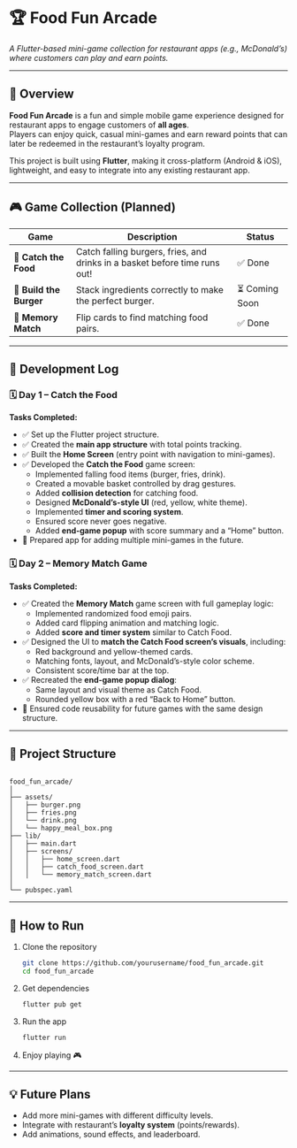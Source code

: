 # 🏆 Food Fun Arcade
*A Flutter-based mini-game collection for restaurant apps (e.g., McDonald’s) where customers can play and earn points.*

---

## 🍔 Overview
**Food Fun Arcade** is a fun and simple mobile game experience designed for restaurant apps to engage customers of **all ages**.  
Players can enjoy quick, casual mini-games and earn reward points that can later be redeemed in the restaurant’s loyalty program.  

This project is built using **Flutter**, making it cross-platform (Android & iOS), lightweight, and easy to integrate into any existing restaurant app.

---

## 🎮 Game Collection (Planned)

| Game | Description | Status |
|------|--------------|--------|
| 🍟 **Catch the Food** | Catch falling burgers, fries, and drinks in a basket before time runs out! | ✅ Done |
| 🍔 **Build the Burger** | Stack ingredients correctly to make the perfect burger. | ⏳ Coming Soon |
| 🥤 **Memory Match** | Flip cards to find matching food pairs. | ✅ Done |

---

## 📅 Development Log

### 🗓️ Day 1 – Catch the Food 

**Tasks Completed:**
- ✅ Set up the Flutter project structure.  
- ✅ Created the **main app structure** with total points tracking.  
- ✅ Built the **Home Screen** (entry point with navigation to mini-games).  
- ✅ Developed the **Catch the Food** game screen:
  - Implemented falling food items (burger, fries, drink).  
  - Created a movable basket controlled by drag gestures.  
  - Added **collision detection** for catching food.  
  - Designed **McDonald’s-style UI** (red, yellow, white theme).  
  - Implemented **timer and scoring system**.  
  - Ensured score never goes negative.  
  - Added **end-game popup** with score summary and a “Home” button.  
- 🧠 Prepared app for adding multiple mini-games in the future.

### 🗓️ Day 2 – Memory Match Game

**Tasks Completed:**
- ✅ Created the **Memory Match** game screen with full gameplay logic:
  - Implemented randomized food emoji pairs.  
  - Added card flipping animation and matching logic.  
  - Added **score and timer system** similar to Catch Food.   
- ✅ Designed the UI to **match the Catch Food screen’s visuals**, including:
  - Red background and yellow-themed cards.  
  - Matching fonts, layout, and McDonald’s-style color scheme.  
  - Consistent score/time bar at the top.  
- ✅ Recreated the **end-game popup dialog**:
  - Same layout and visual theme as Catch Food.  
  - Rounded yellow box with a red “Back to Home” button.  
- 🧠 Ensured code reusability for future games with the same design structure.

---

## 🧱 Project Structure

```

food_fun_arcade/
│
├── assets/
│   ├── burger.png
│   ├── fries.png
│   └── drink.png
│   └── happy_meal_box.png
├── lib/
│   ├── main.dart
│   ├── screens/
│   │   ├── home_screen.dart
│   │   ├── catch_food_screen.dart
│   │   └── memory_match_screen.dart
│
└── pubspec.yaml

````

---

## 🚀 How to Run

1. Clone the repository  
   ```bash
   git clone https://github.com/yourusername/food_fun_arcade.git
   cd food_fun_arcade

2. Get dependencies

   ```bash
   flutter pub get
   ```

3. Run the app

   ```bash
   flutter run
   ```

4. Enjoy playing 🎮

---

## 💡 Future Plans

* Add more mini-games with different difficulty levels.
* Integrate with restaurant’s **loyalty system** (points/rewards).
* Add animations, sound effects, and leaderboard.


